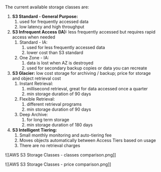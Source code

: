 The current available storage classes are:

1. **S3 Standard - General Purpose:**
	1. used for frequently accessed data
	2. low latency and high throughput
2. **S3 Infrequent Access (IA):** less frequently accessed but requires rapid access when needed
	1. Standard - IA:
		1. used for less frequently accessed data
		2. lower cost than S3 standard
	1. One Zone - IA:
		1. data is lost when AZ is destroyed
		2. used for secondary backup copies or data you can recreate
4. **S3 Glacier:** low cost storage for archiving / backup; price for storage and object retrieval cost
	1. Instant Retrieval: 
		1. millisecond retrieval, great for data accessed once a quarter
		2. min storage duration of 90 days
	2. Flexible Retrieval:
		1. different retrieval programs
		2. min storage duration of 90 days
	3. Deep Archive: 
		1. for long term storage
		2. min storage duration of 180 days
5. **S3 Intelligent Tiering:**
	1. Small monthly monitoring and auto-tiering fee
	2. Moves objects automatically between Access Tiers based on usage
	3. There are no retrieval charges

![[AWS S3 Storage Classes - classes comparison.png]]

![[AWS S3 Storage Classes - price comparison.png]]